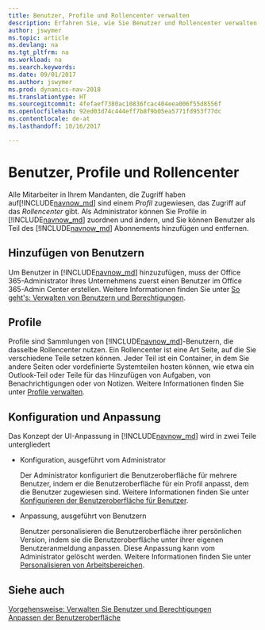 ```yaml
---
title: Benutzer, Profile und Rollencenter verwalten
description: Erfahren Sie, wie Sie Benutzer und Rollencenter verwalten.
author: jswymer
ms.topic: article
ms.devlang: na
ms.tgt_pltfrm: na
ms.workload: na
ms.search.keywords: 
ms.date: 09/01/2017
ms.author: jswymer
ms.prod: dynamics-nav-2018
ms.translationtype: HT
ms.sourcegitcommit: 4fefaef7380ac10836fcac404eea006f55d8556f
ms.openlocfilehash: 92ed03d74c444eff7b8f9b05ea5771fd953f77dc
ms.contentlocale: de-at
ms.lasthandoff: 10/16/2017

---
```

# <a name="users-profiles-and-role-centers"></a>Benutzer, Profile und Rollencenter
Alle Mitarbeiter in Ihrem Mandanten, die Zugriff haben auf[!INCLUDE[navnow_md](includes/navnow_md.md)] sind einem *Profil* zugewiesen, das Zugriff  auf das *Rollencenter* gibt. Als Administrator können Sie Profile in [!INCLUDE[navnow_md](includes/navnow_md.md)] zuordnen und ändern, und Sie können Benutzer als Teil des [!INCLUDE[navnow_md](includes/navnow_md.md)] Abonnements hinzufügen und  entfernen.  

## <a name="adding-users"></a>Hinzufügen von Benutzern
Um Benutzer in [!INCLUDE[navnow_md](includes/navnow_md.md)] hinzuzufügen, muss der Office 365-Administrator Ihres Unternehmens zuerst einen Benutzer im Office 365-Admin Center erstellen. Weitere Informationen finden Sie unter [So geht's: Verwalten von Benutzern und Berechtigungen](ui-how-users-permissions.md).  

## <a name="profiles"></a>Profile
Profile sind Sammlungen von [!INCLUDE[navnow_md](includes/navnow_md.md)]-Benutzern, die dasselbe Rollencenter nutzen. Ein Rollencenter ist eine Art Seite, auf die Sie verschiedene Teile setzen können. Jeder Teil ist ein Container, in dem Sie andere Seiten oder vordefinierte Systemteilen hosten können, wie etwa ein Outlook-Teil oder Teile für das Hinzufügen von Aufgaben, von Benachrichtigungen oder von Notizen. Weitere Informationen finden Sie unter [Profile verwalten](admin-profiles.md).

## <a name="configuration-and-personalization"></a>Konfiguration und Anpassung
Das Konzept der UI-Anpassung in [!INCLUDE[navnow_md](includes/navnow_md.md)] wird in zwei Teile untergliedert  

-   Konfiguration, ausgeführt vom Administrator  

    Der Administrator konfiguriert die Benutzeroberfläche für mehrere Benutzer, indem er die Benutzeroberfläche für ein Profil anpasst, dem die Benutzer zugewiesen sind. Weitere Informationen finden Sie unter [Konfigurieren der Benutzeroberfläche für Benutzer](admin-configure-user-interface.md). 

-   Anpassung, ausgeführt von Benutzern  

    Benutzer personalisieren die Benutzeroberfläche ihrer persönlichen Version, indem sie die Benutzeroberfläche unter ihrer eigenen Benutzeranmeldung anpassen. Diese Anpassung kann vom Administrator gelöscht werden. Weitere Informationen finden Sie unter [Personalisieren von Arbeitsbereichen](ui-personalization-overview.md). 

## <a name="see-also"></a>Siehe auch  
[Vorgehensweise: Verwalten Sie Benutzer und Berechtigungen](ui-how-users-permissions.md)  
[Anpassen der Benutzeroberfläche](ui-customizing-overview.md)   
<!-- [Security Overview](../Security%20Overview.md)-->

